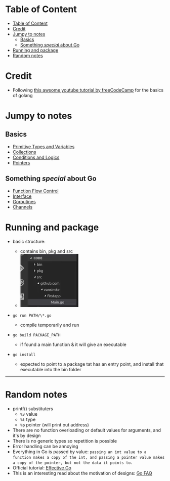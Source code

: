 # Table of Content

- [Table of Content](#table-of-content)
- [Credit](#credit)
- [Jumpy to notes](#jumpy-to-notes)
  - [Basics](#basics)
  - [Something _special_ about Go](#something-special-about-go)
- [Running and package](#running-and-package)
- [Random notes](#random-notes)

# Credit

- Following [this awsome youtube tutorial by freeCodeCamp](https://www.youtube.com/watch?v=YS4e4q9oBaU&t=4752s) for the basics of golang

# Jumpy to notes

## Basics

- [Primitive Types and Variables](./Basic-part1-primitive-types-and-var.md)
- [Collections](./Basic-part2-collections.md)
- [Conditions and Logics](./Basic-part3-conditional-and-logical.md)
- [Pointers](./Basic-part4-pointers.md)

## Something _special_ about Go

- [Function Flow Control](./Function-Control.md)
- [Interface](./Interface.md)
- [Goroutines](./Goroutines.md)
- [Channels](./Channels.md)

# Running and package

- basic structure:

  - contains bin, pkg and src
  - ![basicProjectStructure](imgs/basicProjectStructure.PNG)

- `go run PATH/\*.go`
  - compile temporarily and run
- `go build PACKAGE_PATH`
  - if found a main function & it will give an executable
- `go install`
  - expected to point to a package tat has an entry point, and install that executable into the bin folder

---

# Random notes

- printf() substituters
  - `%v` value
  - `%t` type
  - `%p` pointer (will print out address)
- There are no function overloading or default values for arguments, and it's by design
- There is no generic types so repetition is possible
- Error handling can be annoying
- Everything in Go is passed by value: `passing an int value to a function makes a copy of the int, and passing a pointer value makes a copy of the pointer, but not the data it points to.`
- Official tutorial: [Effective Go](https://go.dev/doc/effective_go)
- This is an interesting read about the motivation of designs: [Go FAQ](https://go.dev/doc/faq)
